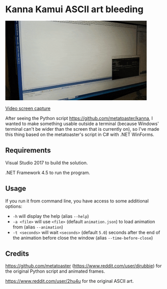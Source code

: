 # Kanna Kamui ASCII art bleeding

![Preview video capture](./preview.gif)

[Video screen capture](https://www.youtube.com/watch?v=8huVMoQQ2Ww)

After seeing the Python script https://github.com/metatoaster/kanna, I wanted to make something usable outside a terminal (because Windows' terminal can't be wider than the screen that is currently on), so I've made this thing based on the metatoaster's script in C# with .NET WinForms.

## Requirements

Visual Studio 2017 to build the solution.

.NET Framework 4.5 to run the program.

## Usage

If you run it from command line, you have access to some additional options:
 - `-h` will display the help (alias `--help`)
 - `-a <file>` will use `<file>` (default `animation.json`) to load animation from (alias `--animation`)
 - `-t <seconds>` will wait `<seconds>` (default `5.0`) seconds after the end of the animation before close the window (alias `--time-before-close`)

## Credits

https://github.com/metatoaster (https://www.reddit.com/user/djrubbie) for the original Python script and animated frames.

https://www.reddit.com/user/2hu4u for the original ASCII art.
